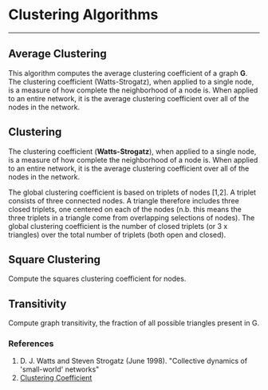 # Clustering Algorithms

---

## Average Clustering
This algorithm computes the average clustering coefficient of a graph **G**.
The clustering coefficient (Watts-Strogatz), when applied to a single node, is a measure of how complete the neighborhood of a node is. When applied to an entire network, it is the average clustering coefficient over all of the nodes in the network.

## Clustering
The clustering coefficient (**Watts-Strogatz**), when applied to a single node, is a measure of how complete the neighborhood of a node is. When applied to an entire network, it is the average clustering coefficient over all of the nodes in the network.

The global clustering coefficient is based on triplets of nodes [1,2]. A triplet consists of three connected nodes. A triangle therefore includes three closed triplets, one centered on each of the nodes (n.b. this means the three triplets in a triangle come from overlapping selections of nodes). The global clustering coefficient is the number of closed triplets (or 3 x triangles) over the total number of triplets (both open and closed).

## Square Clustering
Compute the squares clustering coefficient for nodes.

## Transitivity
Compute graph transitivity, the fraction of all possible triangles present in G.

### References
1. D. J. Watts and Steven Strogatz (June 1998). "Collective dynamics of 'small-world' networks"
2. [Clustering Coefficient](https://en.wikipedia.org/wiki/Clustering_coefficient)
